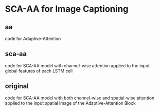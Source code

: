 # SCA-AA for Image Captioning
## aa
code for Adaptive-Attention
## sca-aa
code for SCA-AA model with channel-wise attention applied to the input global features of each LSTM cell
## original
code for SCA-AA model with both channel-wise and spatial-wise attention applied to the input spatial image of the Adaptive-Attention Block
